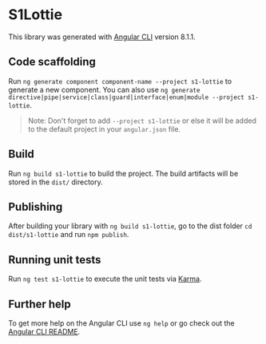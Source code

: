 # S1Lottie

This library was generated with [Angular CLI](https://github.com/angular/angular-cli) version 8.1.1.

## Code scaffolding

Run `ng generate component component-name --project s1-lottie` to generate a new component. You can also use `ng generate directive|pipe|service|class|guard|interface|enum|module --project s1-lottie`.
> Note: Don't forget to add `--project s1-lottie` or else it will be added to the default project in your `angular.json` file. 

## Build

Run `ng build s1-lottie` to build the project. The build artifacts will be stored in the `dist/` directory.

## Publishing

After building your library with `ng build s1-lottie`, go to the dist folder `cd dist/s1-lottie` and run `npm publish`.

## Running unit tests

Run `ng test s1-lottie` to execute the unit tests via [Karma](https://karma-runner.github.io).

## Further help

To get more help on the Angular CLI use `ng help` or go check out the [Angular CLI README](https://github.com/angular/angular-cli/blob/master/README.md).
